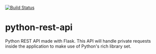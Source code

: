 [![Build Status](https://ci.moonstar-x.dev/job/github-webpeptide/job/python-rest-api/job/master/badge/icon)](https://ci.moonstar-x.dev/job/github-webpeptide/job/python-rest-api/job/master/)

# python-rest-api

Python REST API made with Flask. This API will handle private requests inside the application to make use of Python's
rich library set.

